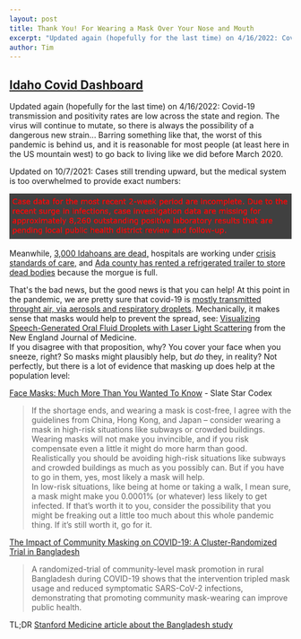 ```yaml
---
layout: post
title: Thank You! For Wearing a Mask Over Your Nose and Mouth
excerpt: "Updated again (hopefully for the last time) on 4/16/2022: Covid-19 transmission and positivity rates are low across the state and region. The virus will continue to mutate, so there is always the possibility of a dangerous new strain... Barring something like that, the worst of this pandemic is behind us (at least here in the US mountain west), and it is reasonable for most people to go back to living like we did before March 2020."
author: Tim
---
```


## [Idaho Covid Dashboard](https://public.tableau.com/app/profile/idaho.division.of.public.health/viz/DPHIdahoCOVID-19Dashboard/Home)  

Updated again (hopefully for the last time) on 4/16/2022: Covid-19 transmission and positivity rates are low across the state and region. The virus will continue to mutate, so there is always the possibility of a dangerous new strain... Barring something like that, the worst of this pandemic is behind us, and it is reasonable for most people (at least here in the US mountain west) to go back to living like we did before March 2020.

Updated on 10/7/2021: Cases still trending upward, but the medical system is too overwhelmed to provide exact numbers:

<img src="/images/warning.png" alt="Due to the recent surge in infections, case investigation data are missing for approximately 8,260 outstanding positive laboratory results that are pending local public health district review and follow-up.">

Meanwhile, [3,000 Idahoans are dead,](https://www.idahostatesman.com/news/coronavirus/article254815942.html) hospitals are working under [crisis standards of care,](https://healthandwelfare.idaho.gov/crisis-standards-care) and [Ada county has rented a refrigerated trailer to store dead bodies](https://www.ktvb.com/article/news/health/coronavirus/ada-county-coroners-office-gets-new-trailer-to-store-bodies/277-2f9af4e9-5ba2-4e76-8503-066f7c0bbe8b) because the morgue is full.

That's the bad news, but the good news is that you can help! At this point in the pandemic, we are pretty sure that covid-19 is [mostly transmitted throught air, via aerosols and respiratory droplets](https://en.wikipedia.org/wiki/Transmission_of_COVID-19). Mechanically, it makes sense that masks would help to prevent the spread, see: [Visualizing Speech-Generated Oral Fluid Droplets with Laser Light Scattering](https://www.nejm.org/doi/full/10.1056/NEJMc2007800) from the New England Journal of Medicine.  
If you disagree with that proposition, why? You cover your face when you sneeze, right? So masks might plausibly help, but *do* they, in reality? Not perfectly, but there is a lot of evidence that masking up does help at the population level:  

[Face Masks: Much More Than You Wanted To Know](https://web.archive.org/web/20200619074339/https://slatestarcodex.com/2020/03/23/face-masks-much-more-than-you-wanted-to-know/) - Slate Star Codex  
> If the shortage ends, and wearing a mask is cost-free, I agree with the guidelines from China, Hong Kong, and Japan – consider wearing a mask in high-risk situations like subways or crowded buildings. Wearing masks will not make you invincible, and if you risk compensate even a little it might do more harm than good. Realistically you should be avoiding high-risk situations like subways and crowded buildings as much as you possibly can. But if you have to go in them, yes, most likely a mask will help.  
> In low-risk situations, like being at home or taking a walk, I mean sure, a mask might make you 0.0001% (or whatever) less likely to get infected. If that’s worth it to you, consider the possibility that you might be freaking out a little too much about this whole pandemic thing. If it’s still worth it, go for it.

[The Impact of Community Masking on COVID-19: A Cluster-Randomized Trial in Bangladesh](/papers/Mask_RCT____Symptomatic_Seropositivity_083121.pdf)  
> A randomized-trial of community-level mask promotion in rural Bangladesh during COVID-19 shows that the intervention tripled mask usage and reduced symptomatic SARS-CoV-2 infections, demonstrating that promoting community mask-wearing can improve public health.

TL;DR [Stanford Medicine article about the Bangladesh study](https://med.stanford.edu/news/all-news/2021/09/surgical-masks-covid-19.html)
